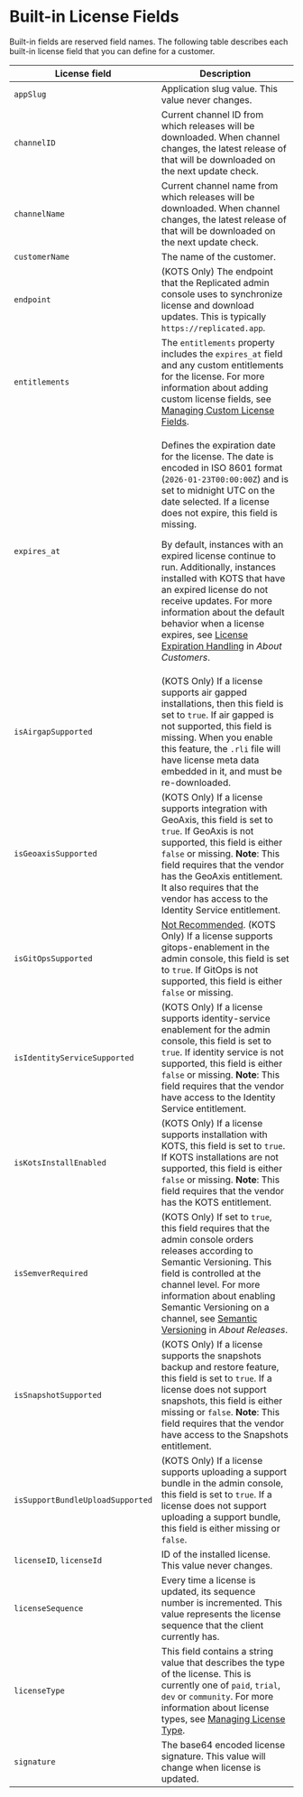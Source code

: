 # Built-in License Fields

Built-in fields are reserved field names. The following table describes each built-in license field that you can define for a customer.

| License field         | Description           |
|------------------------|------------------------|
| `appSlug` | Application slug value. This value never changes. |
| `channelID` | Current channel ID from which releases will be downloaded. When channel changes, the latest release of that will be downloaded on the next update check. |
| `channelName` | Current channel name from which releases will be downloaded. When channel changes, the latest release of that will be downloaded on the next update check. |
| `customerName` | The name of the customer. |
| `endpoint` | (KOTS Only) The endpoint that the Replicated admin console uses to synchronize license and download updates. This is typically `https://replicated.app`. |
| `entitlements` | The `entitlements` property includes the `expires_at` field and any custom entitlements for the license. For more information about adding custom license fields, see [Managing Custom License Fields](licenses-adding-custom-fields).|
| `expires_at` | <p>Defines the expiration date for the license. The date is encoded in ISO 8601 format (`2026-01-23T00:00:00Z`) and is set to midnight UTC on the date selected. If a license does not expire, this field is missing.</p><p>By default, instances with an expired license continue to run. Additionally, instances installed with KOTS that have an expired license do not receive updates. For more information about the default behavior when a license expires, see [License Expiration Handling](licenses-about#expiration) in _About Customers_.</p>|
| `isAirgapSupported` | (KOTS Only) If a license supports air gapped installations, then this field is set to `true`. If air gapped is not supported, this field is missing. When you enable this feature, the `.rli` file will have license meta data embedded in it, and must be re-downloaded. |
| `isGeoaxisSupported` | (KOTS Only) If a license supports integration with GeoAxis, this field is set to `true`. If GeoAxis is not supported, this field is either `false` or missing. **Note**: This field requires that the vendor has the GeoAxis entitlement. It also requires that the vendor has access to the Identity Service entitlement. |
| `isGitOpsSupported` | [Not Recommended](/enterprise/gitops-workflow). (KOTS Only) If a license supports gitops-enablement in the admin console, this field is set to `true`. If GitOps is not supported, this field is either `false` or missing. |
| `isIdentityServiceSupported` | (KOTS Only) If a license supports identity-service enablement for the admin console, this field is set to `true`. If identity service is not supported, this field is either `false` or missing. **Note**: This field requires that the vendor have access to the Identity Service entitlement. |
| `isKotsInstallEnabled` | (KOTS Only) If a license supports installation with KOTS, this field is set to `true`. If KOTS installations are not supported, this field is either `false` or missing. **Note**: This field requires that the vendor has the KOTS entitlement. |
| `isSemverRequired` | (KOTS Only) If set to `true`, this field requires that the admin console orders releases according to Semantic Versioning. This field is controlled at the channel level. For more information about enabling Semantic Versioning on a channel, see [Semantic Versioning](releases-about#semantic-versioning) in _About Releases_. |
| `isSnapshotSupported` | (KOTS Only) If a license supports the snapshots backup and restore feature, this field is set to `true`. If a license does not support snapshots, this field is either missing or `false`. **Note**: This field requires that the vendor have access to the Snapshots entitlement. |
| `isSupportBundleUploadSupported` | (KOTS Only) If a license supports uploading a support bundle in the admin console, this field is set to `true`. If a license does not support uploading a support bundle, this field is either missing or `false`. |
| `licenseID`, `licenseId` | ID of the installed license.  This value never changes. |
| `licenseSequence` | Every time a license is updated, its sequence number is incremented. This value represents the license sequence that the client currently has. |
| `licenseType` | This field contains a string value that describes the type of the license. This is currently one of `paid`, `trial`, `dev` or `community`. For more information about license types, see [Managing License Type](licenses-about-types).|
| `signature` | The base64 encoded license signature. This value will change when license is updated. |
